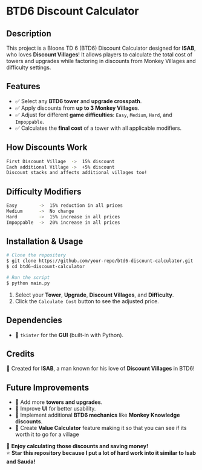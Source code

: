 # BTD6 Discount Calculator

## Description
This project is a Bloons TD 6 (BTD6) Discount Calculator designed for **ISAB**, who loves **Discount Villages**! It allows players to calculate the total cost of towers and upgrades while factoring in discounts from Monkey Villages and difficulty settings.

## Features
- ✅ Select any **BTD6 tower** and **upgrade crosspath**.
- ✅ Apply discounts from **up to 3 Monkey Villages**.
- ✅ Adjust for different **game difficulties**: `Easy`, `Medium`, `Hard`, and `Impoppable`.
- ✅ Calculates the **final cost** of a tower with all applicable modifiers.

## How Discounts Work
```bash
First Discount Village  ->  15% discount
Each additional Village ->  +5% discount
Discount stacks and affects additional villages too!
```

## Difficulty Modifiers
```bash
Easy        ->  15% reduction in all prices
Medium      ->  No change
Hard        ->  15% increase in all prices
Impoppable  ->  20% increase in all prices
```

## Installation & Usage
```bash
# Clone the repository
$ git clone https://github.com/your-repo/btd6-discount-calculator.git
$ cd btd6-discount-calculator

# Run the script
$ python main.py
```
1. Select your **Tower**, **Upgrade**, **Discount Villages**, and **Difficulty**.
2. Click the `Calculate Cost` button to see the adjusted price.

## Dependencies
- 🐍 `tkinter` for the **GUI** (built-in with Python).

## Credits
🎯 Created for **ISAB**, a man known for his love of **Discount Villages** in BTD6!

## Future Improvements
- 🔹 Add more **towers and upgrades**.
- 🔹 Improve **UI** for better usability.
- 🔹 Implement additional **BTD6 mechanics** like **Monkey Knowledge discounts**.
- 🔹 Create **Value Calculator** feature making it so that you can see if its worth it to go for a village

🚀 **Enjoy calculating those discounts and saving money!**  
⭐️ **Star this repository because I put a lot of hard work into it similar to Isab and Sauda!**